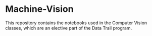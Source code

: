 # Machine-Vision

This repository contains the notebooks used in the Computer Vision classes, which are an elective part of the Data Trail program.
